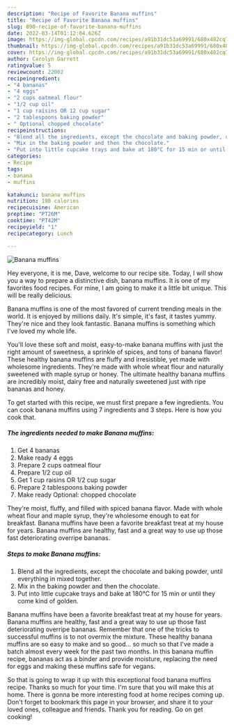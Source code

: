 ```yaml
---
description: "Recipe of Favorite Banana muffins"
title: "Recipe of Favorite Banana muffins"
slug: 890-recipe-of-favorite-banana-muffins
date: 2022-03-14T01:12:04.626Z
image: https://img-global.cpcdn.com/recipes/a91b31dc53a69991/680x482cq70/banana-muffins-recipe-main-photo.jpg
thumbnail: https://img-global.cpcdn.com/recipes/a91b31dc53a69991/680x482cq70/banana-muffins-recipe-main-photo.jpg
cover: https://img-global.cpcdn.com/recipes/a91b31dc53a69991/680x482cq70/banana-muffins-recipe-main-photo.jpg
author: Carolyn Garrett
ratingvalue: 5
reviewcount: 22002
recipeingredient:
- "4 bananas"
- "4 eggs"
- "2 cups oatmeal flour"
- "1/2 cup oil"
- "1 cup raisins OR 12 cup sugar"
- "2 tablespoons baking powder"
- " Optional chopped chocolate"
recipeinstructions:
- "Blend all the ingredients, except the chocolate and baking powder, until everything in mixed together."
- "Mix in the baking powder and then the chocolate."
- "Put into little cupcake trays and bake at 180°C for 15 min or until they come kind of golden."
categories:
- Recipe
tags:
- banana
- muffins

katakunci: banana muffins 
nutrition: 198 calories
recipecuisine: American
preptime: "PT26M"
cooktime: "PT42M"
recipeyield: "1"
recipecategory: Lunch

---
```



![Banana muffins](https://img-global.cpcdn.com/recipes/a91b31dc53a69991/680x482cq70/banana-muffins-recipe-main-photo.jpg)

Hey everyone, it is me, Dave, welcome to our recipe site. Today, I will show you a way to prepare a distinctive dish, banana muffins. It is one of my favorites food recipes. For mine, I am going to make it a little bit unique. This will be really delicious.

Banana muffins is one of the most favored of current trending meals in the world. It is enjoyed by millions daily. It's simple, it's fast, it tastes yummy. They're nice and they look fantastic. Banana muffins is something which I've loved my whole life.

You&#39;ll love these soft and moist, easy-to-make banana muffins with just the right amount of sweetness, a sprinkle of spices, and tons of banana flavor! These healthy banana muffins are fluffy and irresistible, yet made with wholesome ingredients. They&#39;re made with whole wheat flour and naturally sweetened with maple syrup or honey. The ultimate healthy banana muffins are incredibly moist, dairy free and naturally sweetened just with ripe bananas and honey.


To get started with this recipe, we must first prepare a few ingredients. You can cook banana muffins using 7 ingredients and 3 steps. Here is how you cook that.

<!--inarticleads1-->

##### The ingredients needed to make Banana muffins:

1. Get 4 bananas
1. Make ready 4 eggs
1. Prepare 2 cups oatmeal flour
1. Prepare 1/2 cup oil
1. Get 1 cup raisins OR 1/2 cup sugar
1. Prepare 2 tablespoons baking powder
1. Make ready  Optional: chopped chocolate


They&#39;re moist, fluffy, and filled with spiced banana flavor. Made with whole wheat flour and maple syrup, they&#39;re wholesome enough to eat for breakfast. Banana muffins have been a favorite breakfast treat at my house for years. Banana muffins are healthy, fast and a great way to use up those fast deteriorating overripe bananas. 

<!--inarticleads2-->

##### Steps to make Banana muffins:

1. Blend all the ingredients, except the chocolate and baking powder, until everything in mixed together.
1. Mix in the baking powder and then the chocolate.
1. Put into little cupcake trays and bake at 180°C for 15 min or until they come kind of golden.


Banana muffins have been a favorite breakfast treat at my house for years. Banana muffins are healthy, fast and a great way to use up those fast deteriorating overripe bananas. Remember that one of the tricks to successful muffins is to not overmix the mixture. These healthy banana muffins are so easy to make and so good… so much so that I&#39;ve made a batch almost every week for the past two months. In this banana muffin recipe, bananas act as a binder and provide moisture, replacing the need for eggs and making these muffins safe for vegans. 

So that is going to wrap it up with this exceptional food banana muffins recipe. Thanks so much for your time. I'm sure that you will make this at home. There is gonna be more interesting food at home recipes coming up. Don't forget to bookmark this page in your browser, and share it to your loved ones, colleague and friends. Thank you for reading. Go on get cooking!
